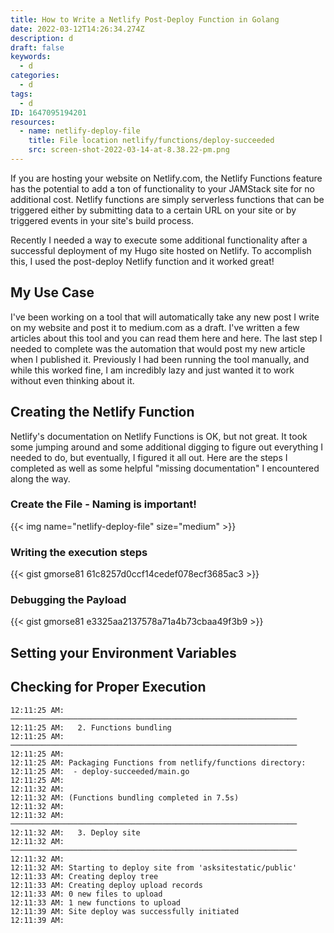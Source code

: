 ```yaml
---
title: How to Write a Netlify Post-Deploy Function in Golang
date: 2022-03-12T14:26:34.274Z
description: d
draft: false
keywords:
  - d
categories:
  - d
tags:
  - d
ID: 1647095194201
resources:
  - name: netlify-deploy-file
    title: File location netlify/functions/deploy-succeeded
    src: screen-shot-2022-03-14-at-8.38.22-pm.png
---
```

If you are hosting your website on Netlify.com, the Netlify Functions feature has the potential to add a ton of functionality to your JAMStack site for no additional cost. Netlify functions are simply serverless functions that can be triggered either by submitting data to a certain URL on your site or by triggered events in your site's build process. 

Recently I needed a way to execute some additional functionality after a successful deployment of my Hugo site hosted on Netlify. To accomplish this, I used the post-deploy Netlify function and it worked great!

## My Use Case

I've been working on a tool that will automatically take any new post I write on my website and post it to medium.com as a draft. I've written a few articles about this tool and you can read them here and here. The last step I needed to complete was the automation that would post my new article when I published it. Previously I had been running the tool manually, and while this worked fine, I am incredibly lazy and just wanted it to work without even thinking about it. 

## Creating the Netlify Function

Netlify's documentation on Netlify Functions is OK, but not great. It took some jumping around and some additional digging to figure out everything I needed to do, but eventually, I figured it all out. Here are the steps I completed as well as some helpful "missing documentation" I encountered along the way. 

### Create the File - Naming is important!

{{< img name="netlify-deploy-file" size="medium" >}}

### Writing the execution steps

{{< gist gmorse81 61c8257d0ccf14cedef078ecf3685ac3 >}}

### Debugging the Payload

{{< gist gmorse81 e3325aa2137578a71a4b73cbaa49f3b9 >}}

## Setting your Environment Variables

## Checking for Proper Execution

```
12:11:25 AM: ────────────────────────────────────────────────────────────────
12:11:25 AM:   2. Functions bundling                                         
12:11:25 AM: ────────────────────────────────────────────────────────────────
12:11:25 AM: ​
12:11:25 AM: Packaging Functions from netlify/functions directory:
12:11:25 AM:  - deploy-succeeded/main.go
12:11:25 AM: ​
12:11:32 AM: ​
12:11:32 AM: (Functions bundling completed in 7.5s)
12:11:32 AM: ​
12:11:32 AM: ────────────────────────────────────────────────────────────────
12:11:32 AM:   3. Deploy site                                                
12:11:32 AM: ────────────────────────────────────────────────────────────────
12:11:32 AM: ​
12:11:32 AM: Starting to deploy site from 'asksitestatic/public'
12:11:33 AM: Creating deploy tree 
12:11:33 AM: Creating deploy upload records
12:11:33 AM: 0 new files to upload
12:11:33 AM: 1 new functions to upload
12:11:39 AM: Site deploy was successfully initiated
12:11:39 AM: ​
```